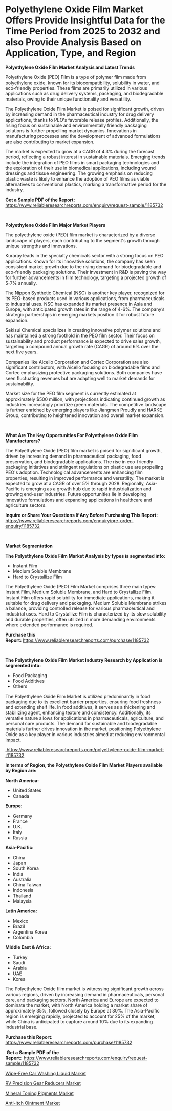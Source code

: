 <p><h1>Polyethylene Oxide Film Market Offers Provide Insightful Data for the Time Period from 2025 to 2032 and also Provide Analysis Based on Application, Type, and Region</h1></p><p><strong>Polyethylene Oxide Film Market Analysis and Latest Trends</strong></p>
<p><p>Polyethylene Oxide (PEO) Film is a type of polymer film made from polyethylene oxide, known for its biocompatibility, solubility in water, and eco-friendly properties. These films are primarily utilized in various applications such as drug delivery systems, packaging, and biodegradable materials, owing to their unique functionality and versatility.</p><p>The Polyethylene Oxide Film Market is poised for significant growth, driven by increasing demand in the pharmaceutical industry for drug delivery applications, thanks to PEO's favorable release profiles. Additionally, the rising focus on sustainable and environmentally friendly packaging solutions is further propelling market dynamics. Innovations in manufacturing processes and the development of advanced formulations are also contributing to market expansion.</p><p>The market is expected to grow at a CAGR of 4.3% during the forecast period, reflecting a robust interest in sustainable materials. Emerging trends include the integration of PEO films in smart packaging technologies and the exploration of their use in biomedical applications, including wound dressings and tissue engineering. The growing emphasis on reducing plastic waste is likely to enhance the adoption of PEO films as viable alternatives to conventional plastics, marking a transformative period for the industry.</p></p>
<p><strong>Get a Sample PDF of the Report:&nbsp;</strong> <a href="https://www.reliableresearchreports.com/enquiry/request-sample/1185732?utm_campaign=24&utm_medium=2&utm_source=Github&utm_content=ia&utm_term=11012025&utm_id=polyethylene-oxide-film">https://www.reliableresearchreports.com/enquiry/request-sample/1185732</a></p>
<p>&nbsp;</p>
<p><strong>Polyethylene Oxide Film Major Market Players</strong></p>
<p><p>The polyethylene oxide (PEO) film market is characterized by a diverse landscape of players, each contributing to the segment's growth through unique strengths and innovations.</p><p>Kuraray leads in the specialty chemicals sector with a strong focus on PEO applications. Known for its innovative solutions, the company has seen consistent market growth due to the rising demand for biodegradable and eco-friendly packaging solutions. Their investment in R&D is paving the way for further advancements in film technology, targeting a projected growth of 5-7% annually.</p><p>The Nippon Synthetic Chemical (NSC) is another key player, recognized for its PEO-based products used in various applications, from pharmaceuticals to industrial uses. NSC has expanded its market presence in Asia and Europe, with anticipated growth rates in the range of 4-6%. The company’s strategic partnerships in emerging markets position it for robust future expansion.</p><p>Sekisui Chemical specializes in creating innovative polymer solutions and has maintained a strong foothold in the PEO film sector. Their focus on sustainability and product performance is expected to drive sales growth, targeting a compound annual growth rate (CAGR) of around 6% over the next five years.</p><p>Companies like Aicello Corporation and Cortec Corporation are also significant contributors, with Aicello focusing on biodegradable films and Cortec emphasizing protective packaging solutions. Both companies have seen fluctuating revenues but are adapting well to market demands for sustainability.</p><p>Market size for the PEO film segment is currently estimated at approximately $500 million, with projections indicating continued growth as industries increasingly prioritize green materials. The competitive landscape is further enriched by emerging players like Jiangmen Proudly and HARKE Group, contributing to heightened innovation and overall market expansion.</p></p>
<p>&nbsp;</p>
<p><strong>What Are The Key Opportunities For Polyethylene Oxide Film Manufacturers?</strong></p>
<p><p>The Polyethylene Oxide (PEO) film market is poised for significant growth, driven by increasing demand in pharmaceutical packaging, food preservation, and biodegradable applications. The rise in eco-friendly packaging initiatives and stringent regulations on plastic use are propelling PEO's adoption. Technological advancements are enhancing film properties, resulting in improved performance and versatility. The market is expected to grow at a CAGR of over 5% through 2028. Regionally, Asia-Pacific is emerging as a growth hub due to rapid industrialization and growing end-user industries. Future opportunities lie in developing innovative formulations and expanding applications in healthcare and agriculture sectors.</p></p>
<p><strong>Inquire or Share Your Questions If Any Before Purchasing This Report:</strong> <a href="https://www.reliableresearchreports.com/enquiry/pre-order-enquiry/1185732?utm_campaign=24&utm_medium=2&utm_source=Github&utm_content=ia&utm_term=11012025&utm_id=polyethylene-oxide-film">https://www.reliableresearchreports.com/enquiry/pre-order-enquiry/1185732</a></p>
<p>&nbsp;</p>
<p><strong>Market Segmentation</strong></p>
<p><strong>The Polyethylene Oxide Film Market Analysis by types is segmented into:</strong></p>
<p><ul><li>Instant Film</li><li>Medium Soluble Membrane</li><li>Hard to Crystallize Film</li></ul></p>
<p><p>The Polyethylene Oxide (PEO) Film Market comprises three main types: Instant Film, Medium Soluble Membrane, and Hard to Crystallize Film. Instant Film offers rapid solubility for immediate applications, making it suitable for drug delivery and packaging. Medium Soluble Membrane strikes a balance, providing controlled release for various pharmaceutical and industrial uses. Hard to Crystallize Film is characterized by its slow solubility and durable properties, often utilized in more demanding environments where extended performance is required.</p></p>
<p><strong>Purchase this Report:&nbsp;</strong><a href="https://www.reliableresearchreports.com/purchase/1185732?utm_campaign=24&utm_medium=2&utm_source=Github&utm_content=ia&utm_term=11012025&utm_id=polyethylene-oxide-film">https://www.reliableresearchreports.com/purchase/1185732</a></p>
<p>&nbsp;</p>
<p><strong>The Polyethylene Oxide Film Market Industry Research by Application is segmented into:</strong></p>
<p><ul><li>Food Packaging</li><li>Food Additives</li><li>Others</li></ul></p>
<p><p>The Polyethylene Oxide Film Market is utilized predominantly in food packaging due to its excellent barrier properties, ensuring food freshness and extending shelf life. In food additives, it serves as a thickening and stabilizing agent, enhancing texture and consistency. Additionally, its versatile nature allows for applications in pharmaceuticals, agriculture, and personal care products. The demand for sustainable and biodegradable materials further drives innovation in the market, positioning Polyethylene Oxide as a key player in various industries aimed at reducing environmental impact.</p></p>
<p><a href="https://www.reliableresearchreports.com/polyethylene-oxide-film-market-r1185732?utm_campaign=24&utm_medium=2&utm_source=Github&utm_content=ia&utm_term=11012025&utm_id=polyethylene-oxide-film">&nbsp;https://www.reliableresearchreports.com/polyethylene-oxide-film-market-r1185732</a></p>
<p><strong>In terms of Region, the Polyethylene Oxide Film Market Players available by Region are:</strong></p>
<p>
    <p> <strong> North America: </strong>
        <ul>
            <li>United States</li>
            <li>Canada</li>
        </ul>
        </p> 
    <p> <strong> Europe: </strong>
        <ul>
            <li>Germany</li>
            <li>France</li>
            <li>U.K.</li>
            <li>Italy</li>
            <li>Russia</li>
        </ul>
        </p> 
    <p> <strong> Asia-Pacific: </strong>
        <ul>
            <li>China</li>
            <li>Japan</li>
            <li>South Korea</li>
            <li>India</li>
            <li>Australia</li>
            <li>China Taiwan</li>
            <li>Indonesia</li>
            <li>Thailand</li>
            <li>Malaysia</li>
        </ul>
        </p> 
    <p> <strong> Latin America: </strong>
        <ul>
            <li>Mexico</li>
            <li>Brazil</li>
            <li>Argentina Korea</li>
            <li>Colombia</li>
        </ul>
        </p> 
    <p> <strong> Middle East & Africa: </strong>
        <ul>
            <li>Turkey</li>
            <li>Saudi</li>
            <li>Arabia</li>
            <li>UAE</li>
            <li>Korea</li>
        </ul>
    </p>
    </p>
<p><p>The Polyethylene Oxide film market is witnessing significant growth across various regions, driven by increasing demand in pharmaceuticals, personal care, and packaging sectors. North America and Europe are expected to dominate the market, with North America holding a market share of approximately 35%, followed closely by Europe at 30%. The Asia-Pacific region is emerging rapidly, projected to account for 25% of the market, while China is anticipated to capture around 10% due to its expanding industrial base.</p></p>
<p><strong>Purchase this Report: </strong><a href="https://www.reliableresearchreports.com/purchase/1185732?utm_campaign=24&utm_medium=2&utm_source=Github&utm_content=ia&utm_term=11012025&utm_id=polyethylene-oxide-film">https://www.reliableresearchreports.com/purchase/1185732</a></p>
<p>&nbsp;<strong>Get a Sample PDF of the Report:&nbsp;&nbsp;</strong><a href="https://www.reliableresearchreports.com/enquiry/request-sample/1185732?utm_campaign=24&utm_medium=2&utm_source=Github&utm_content=ia&utm_term=11012025&utm_id=polyethylene-oxide-film">https://www.reliableresearchreports.com/enquiry/request-sample/1185732</a></p>
<p><strong></strong></p>
<p><p><a href="https://github.com/klindsey95/Market-Research-Report-List-1/blob/main/wipe-free-car-washing-liquid-market.md?utm_campaign=24&utm_medium=2&utm_source=Github&utm_content=ia&utm_term=11012025&utm_id=polyethylene-oxide-film">Wipe-Free Car Washing Liquid Market</a></p><p><a href="https://github.com/santosh758595/Market-Research-Report-List-6/blob/main/rv-precision-gear-reducers-market.md?utm_campaign=24&utm_medium=2&utm_source=Github&utm_content=ia&utm_term=11012025&utm_id=polyethylene-oxide-film">RV Precision Gear Reducers Market</a></p><p><a href="https://github.com/steidmindy199393/Market-Research-Report-List-1/blob/main/mineral-toning-pigments-market.md?utm_campaign=24&utm_medium=2&utm_source=Github&utm_content=ia&utm_term=11012025&utm_id=polyethylene-oxide-film">Mineral Toning Pigments Market</a></p><p><a href="https://github.com/delindacallegari68/Market-Research-Report-List-1/blob/main/anti-itch-ointment-market.md?utm_campaign=24&utm_medium=2&utm_source=Github&utm_content=ia&utm_term=11012025&utm_id=polyethylene-oxide-film">Anti-itch Ointment Market</a></p></p>